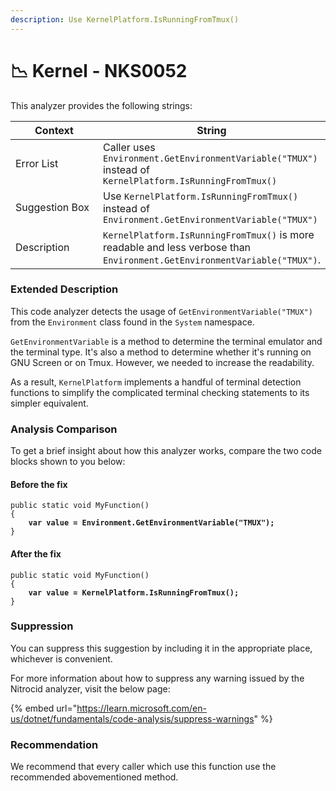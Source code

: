 ```yaml
---
description: Use KernelPlatform.IsRunningFromTmux()
---
```


# 📉 Kernel - NKS0052

This analyzer provides the following strings:

<table><thead><tr><th width="174">Context</th><th>String</th></tr></thead><tbody><tr><td>Error List</td><td>Caller uses <code>Environment.GetEnvironmentVariable("TMUX")</code> instead of <code>KernelPlatform.IsRunningFromTmux()</code></td></tr><tr><td>Suggestion Box</td><td>Use <code>KernelPlatform.IsRunningFromTmux()</code> instead of <code>Environment.GetEnvironmentVariable("TMUX")</code></td></tr><tr><td>Description</td><td><code>KernelPlatform.IsRunningFromTmux()</code> is more readable and less verbose than <code>Environment.GetEnvironmentVariable("TMUX")</code>.</td></tr></tbody></table>

### Extended Description

This code analyzer detects the usage of `GetEnvironmentVariable("TMUX")` from the `Environment` class found in the `System` namespace.

`GetEnvironmentVariable` is a method to determine the terminal emulator and the terminal type. It's also a method to determine whether it's running on GNU Screen or on Tmux. However, we needed to increase the readability.

As a result, `KernelPlatform` implements a handful of terminal detection functions to simplify the complicated terminal checking statements to its simpler equivalent.

### Analysis Comparison

To get a brief insight about how this analyzer works, compare the two code blocks shown to you below:

#### Before the fix

<pre class="language-csharp" data-title="Somewhere in your mod code..." data-line-numbers><code class="lang-csharp">public static void MyFunction()
{
<strong>    var value = Environment.GetEnvironmentVariable("TMUX");
</strong>}
</code></pre>

#### After the fix

<pre class="language-csharp" data-title="Somewhere in your mod code..." data-line-numbers><code class="lang-csharp">public static void MyFunction()
{
<strong>    var value = KernelPlatform.IsRunningFromTmux();
</strong>}
</code></pre>

### Suppression

You can suppress this suggestion by including it in the appropriate place, whichever is convenient.

For more information about how to suppress any warning issued by the Nitrocid analyzer, visit the below page:

{% embed url="https://learn.microsoft.com/en-us/dotnet/fundamentals/code-analysis/suppress-warnings" %}

### Recommendation

We recommend that every caller which use this function use the recommended abovementioned method.
